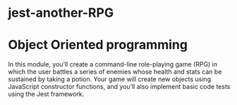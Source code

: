 # jest-another-RPG
# Object Oriented programming
In this module, you’ll create a command-line role-playing game (RPG) in which the user battles a series of enemies whose health and stats can be sustained by taking a potion. Your game will create new objects using JavaScript constructor functions, and you’ll also implement basic code tests using the Jest framework.
